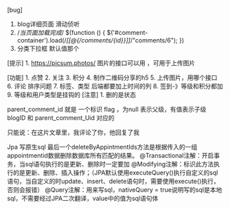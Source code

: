  
[bug]
   1. blog详细页面 滑动侦听 
   2.  /*当页面加载完成*/
        $(function () {
          $('#comment-container').load(/*[[@{/comments/{id}}]]*/"comments/6");
        })
   3. 分类下拉框 默认值那个

[提示]
    1. https://picsum.photos/   图片的接口可以用 ，可用于上传图片 
    
[功能]
    1. 点赞
    2. 关注
    3. 积分
    4. 制作二维码分享的h5
    5. 上传图片，用哪个接口
    6. 评论 排序问题
    7. 标签、类型 后端都要加上时间的列
    8. 签到-》等级和积分都加
    9. 等级和用户类型是挂钩的
[注意]
    1. 删的是状态

 parent_comment_id  就是 一个标识  flag ，为null 表示父级，有值表示子级
 blogID 和 parent_comment_Uid 对应的

只能说：在这片文章里，我评论了你，他回复了我


Jpa 写原生sql
最后一个deleteByAppintmentIds方法是根据传入的一组appointmentid数据删除数据库所有匹配的结果。
@Transactional注解：开启事务，当sql语句执行的是更新、删除时一定要加
@Modifying注解：标识此方法执行的是更新、删除、插入操作；（JPA默认使用executeQuery()执行自定义的sql语句，当自定义的时update、insert、delete语句时，需要使用execute()执行，否则会报错）
@Query注解：用来写sql，nativeQuery = true说明写的sql是本地sql，不需要经过JPA二次翻译，value中的值为sql语句体
